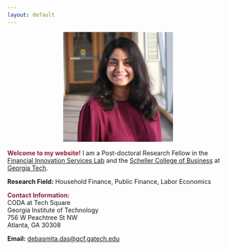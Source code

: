 ```yaml
---
layout: default
---
```


<center><img src="headshot.jpg" style="width:250px;height:250px;"></center>

<span style="color: #8F2137"> **Welcome to my website!**</span>
I am a Post-doctoral Research Fellow in the [Financial Innovation Services Lab](https://fintech.gatech.edu) and the [Scheller College of Business](https://www.scheller.gatech.edu/) at [Georgia Tech](https://www.gatech.edu/).
<!--  My name is Debasmita Das. -->
<!-- I am a PhD candidate in the [Department of Economics](https://krannert.purdue.edu/academics/economics/) at [Purdue University](https://www.purdue.edu/). -->
<!-- , where I'm advised by Victoria Prowse, Trevor Gallen and Kevin Mumford -->

**Research Field:** Household Finance, Public Finance, Labor Economics
<!-- Labor Economics, Public Economics, Household Finance -->
<!-- My main areas of research are in Labor Economics, Public Economics and Applied Microeconomics. -->
<!-- Add JMP -->

<!--  My research combines data, theory, econometrics, and computer programming to study mechanisms behind household decision-making. I am interested in understanding how social insurance policies shape important life outcomes. I conduct quantitative research analyses using tools from applied econometrics, computational methods, quasi-experimental and causal inference methods. -->

<!-- Methodologically, I conduct economic analyses using tools from applied econometrics, numerical computational methods, quasi-experimental and causal inference methods. -->

<!-- I am on the job market in the 2021-2022 season. Please feel free to reach out if you think I would be a good fit for your academic department or industry research group. -->

<!-- I will be interviewing remotely at any interested party's convenience. -->

<span style="color: #8F2137; "> **Contact Information:**</span> <br>
CODA at Tech Square <br>
Georgia Institute of Technology <br>
756 W Peachtree St NW <br>
Atlanta, GA 30308 <br>
<!--
Department of Economics <br>
Krannert School of Management <br>
Purdue University <br>
403 W. State Street <br>
West Lafayette, IN 47907 <br>
-->

<!-- **Email:** <das57@purdue.edu> <br> -->
<i class="fa fa-envelope-o"> </i> **Email:** <debasmita.das@qcf.gatech.edu> <br>
<!-- <i class="fa fa-envelope-o"> </i> **Email:** <das57@purdue.edu> <br> -->
<!-- * **Office Location:** KRAN 332 -->
<!-- Below are links to my other professional web pages:<br> -->

<a href ="https://www.linkedin.com/in/dasdebasmita"><i class="fa fa-linkedin-square fa-2x"> </i></a>
&nbsp;
<a href ="https://github.com/debasmita-das-econ"><i class="fa fa-github fa-2x"> </i></a>
&nbsp;
<a href ="https://scholar.google.com/citations?user=wj_yfJMAAAAJ&hl=en&oi=sra"><i class="ai ai-google-scholar fa-2x"> </i> </a>
&nbsp;
<a href ="https://ideas.repec.org/f/pda898.html"><i class="ai ai-ideas-repec fa-2x"> </i></a>
&nbsp;
<br>

<!--
<table style="width:100%">
  <tr>
    <td width="15%"><i class="ai ai-google-scholar fa-lg"> </i> </td>
    <td><a href ="https://scholar.google.com/citations?user=wj_yfJMAAAAJ&hl=en&oi=sra">Google Scholar</a></td>
  </tr>
  <tr>
    <td width="15%"><i class="fa fa-linkedin-square fa-lg"> </i></td>
    <td><a href ="https://www.linkedin.com/in/dasdebasmita">LinkedIn</a></td>
  </tr>
  <tr>
    <td width="15%"><i class="fa fa-github fa-lg"> </i></td>
    <td><a href ="https://github.com/debasmita-das-econ">Github</a></td>
  </tr>

</table>

-->


<!-- <img class="profile-picture" src="me.png">
 <img src="headshot.jpg" style="width:250px;height:250px;"> -->
<br>







<br><br><br>

